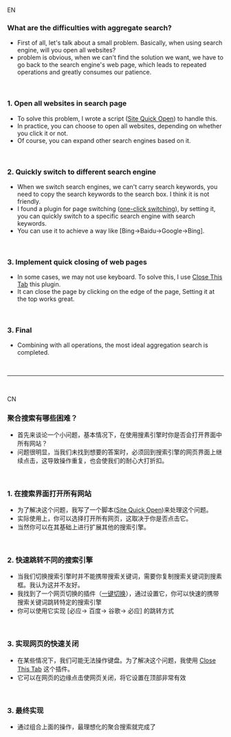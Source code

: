 EN
### What are the difficulties with aggregate search?
- First of all, let's talk about a small problem. Basically, when using search engine, will you open all websites?
- problem is obvious, when we can't find the solution we want, we have to go back to the search engine's web page, which leads to repeated operations and greatly consumes our patience.

<br>

### 1. Open all websites in search page
- To solve this problem, I wrote a script ([Site Quick Open](https://greasyfork.org/zh-CN/scripts/440899-site-quick-open%E7%BD%91%E9%A1%B5%E5%BF%AB%E5%BC%80)) to handle this.
- In practice, you can choose to open all websites, depending on whether you click it or not.
- Of course, you can expand other search engines based on it.

<br>

### 2. Quickly switch to different search engine
- When we switch search engines, we can't carry search keywords, you need to copy the search keywords to the search box. I think it is not friendly.
- I found a plugin for page switching ([one-click switching](https://chrome.google.com/webstore/detail/pchjdhcdlgghofamcpncdlhdonbeaplk)), by setting it, you can quickly switch to a specific search engine with search keywords.
- You can use it to achieve a way like [Bing->Baidu->Google->Bing].

<br>

### 3. Implement quick closing of web pages
- In some cases, we may not use keyboard. To solve this, I use [Close This Tab](https://chrome.google.com/webstore/detail/close-this-tab/hdoplfhlfoagdghmfamhnakmjjffeila) this plugin.
- It can close the page by clicking on the edge of the page, Setting it at the top works great.

<br>

### 3. Final
- Combining with all operations, the most ideal aggregation search is completed.

<br>

-----------------------------------------------------------------------------------------------------------------------------------------------------------------------

<br>

CN

###  聚合搜索有哪些困难？
- 首先来谈论一个小问题，基本情况下，在使用搜素引擎时你是否会打开界面中所有网站？
- 问题很明显，当我们未找到想要的答案时，必须回到搜索引擎的网页界面上继续点击，这导致操作重复，也会使我们的耐心大打折扣。

<br>

###  1. 在搜索界面打开所有网站
- 为了解决这个问题，我写了一个脚本([Site Quick Open](https://greasyfork.org/zh-CN/scripts/440899-site-quick-open%E7%BD%91%E9%A1%B5%E5%BF%AB%E5%BC%80))来处理这个问题。
- 实际使用上，你可以选择打开所有网页，这取决于你是否点击它。
- 当然你可以在其基础上进行扩展其他的搜索引擎。

<br>

###  2. 快速跳转不同的搜索引擎
- 当我们切换搜索引擎时并不能携带搜索关键词，需要你复制搜索关键词到搜素框。我认为这并不友好。
- 我找到了一个网页切换的插件（[一键切换](https://chrome.google.com/webstore/detail/pchjdhcdlgghofamcpncdlhdonbeaplk)），通过设置它，你可以快速的携带搜索关键词跳转特定的搜索引擎
- 你可以使用它实现 [必应-> 百度-> 谷歌-> 必应] 的跳转方式

<br>

###  3. 实现网页的快速关闭
- 在某些情况下，我们可能无法操作键盘。为了解决这个问题，我使用 [Close This Tab](https://chrome.google.com/webstore/detail/close-this-tab/hdoplfhlfoagdghmfamhnakmjjffeila) 这个插件。
- 它可以在网页的边缘点击使网页关闭，将它设置在顶部非常有效

<br>

###  3. 最终实现
- 通过组合上面的操作，最理想化的聚合搜索就完成了
